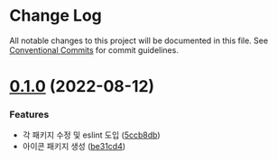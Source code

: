 # Change Log

All notable changes to this project will be documented in this file.
See [Conventional Commits](https://conventionalcommits.org) for commit guidelines.

# [0.1.0](https://github.com/Team-WithMe/WithMe_UI/compare/v0.7.2...v0.1.0) (2022-08-12)


### Features

* 각 패키지 수정 및 eslint 도입 ([5ccb8db](https://github.com/Team-WithMe/WithMe_UI/commit/5ccb8dba4c063a20c03d7dd71c727dec0b3a00ea))
* 아이콘 패키지 생성 ([be31cd4](https://github.com/Team-WithMe/WithMe_UI/commit/be31cd4b7c01b41781b6a34583ab65ccae3d1eb2))
